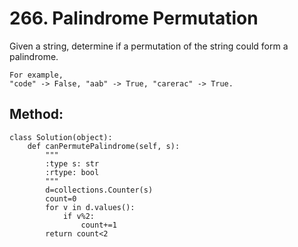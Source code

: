 # 266. Palindrome Permutation

Given a string, determine if a permutation of the string could form a palindrome.

    For example,
    "code" -> False, "aab" -> True, "carerac" -> True.
    
## Method:

    class Solution(object):
        def canPermutePalindrome(self, s):
            """
            :type s: str
            :rtype: bool
            """
            d=collections.Counter(s)
            count=0
            for v in d.values():
                if v%2:
                    count+=1
            return count<2